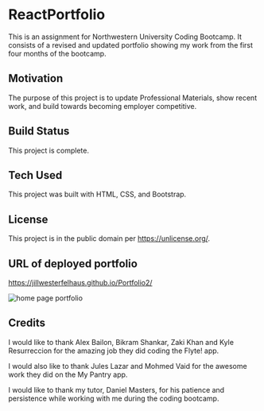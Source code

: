 # ReactPortfolio

This is an assignment for Northwestern University Coding Bootcamp. It consists of a revised and updated portfolio showing my work from the first four months of the bootcamp.

## Motivation
The purpose of this project is to update Professional Materials, show recent work,  and build towards becoming employer competitive.

## Build Status
This project is complete.

## Tech Used
This project was built with HTML, CSS, and Bootstrap. 

## License
This project is in the public domain per https://unlicense.org/.  

## URL of deployed portfolio

https://jillwesterfelhaus.github.io/Portfolio2/



![home page portfolio](assets/images/home%20page%20portfolio.png)

## Credits

I would like to thank Alex Bailon, Bikram Shankar, Zaki Khan and Kyle Resurreccion for the amazing job they did coding the Flyte! app.

I would also like to thank Jules Lazar and Mohmed Vaid for the awesome work they did on the My Pantry app.

I would like to thank my tutor, Daniel Masters, for his patience and persistence while working with me during the coding bootcamp. 
